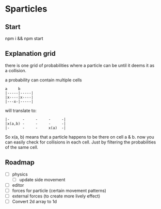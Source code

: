 # Sparticles

## Start 
npm i && npm start

## Explanation grid

there is one grid of probabilities where a particle can be until it deems it as a collision. 

a probability can contain multiple cells 

```
a     b     
|-----|-----|
|x----|x----|
|---x-|-----|
```

will translate to:

```
|-      -     -     -     -|
|x(a,b) -     -     -     -|
|-      -     -     x(a)  -|
```

So x(a, b) means that a particle happens to be there on cell a & b. now you can easily check for collisions in each
cell. Just by filtering the probabilities of the same cell. 

## Roadmap
- [ ] physics
  - [ ] update side movement
- [ ] editor
- [ ] forces for particle (certain movement patterns)
- [ ] external forces (to create more lively effect)
- [ ] Convert 2d array to 1d
